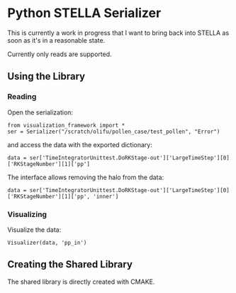 # Python STELLA Serializer #

This is currently a work in progress that I want to bring back into STELLA as soon as it's in a reasonable state.

Currently only reads are supported.  

## Using the Library

### Reading

Open the serialization:

    from visualization_framework import *
    ser = Serializer("/scratch/olifu/pollen_case/test_pollen", "Error")

and access the data with the exported dictionary:

    data = ser['TimeIntegratorUnittest.DoRKStage-out']['LargeTimeStep'][0]['RKStageNumber'][1]['pp']

The interface allows removing the halo from the data:

    data = ser['TimeIntegratorUnittest.DoRKStage-out']['LargeTimeStep'][0]['RKStageNumber'][1]['pp', 'inner']

### Visualizing

Visualize the data:

    Visualizer(data, 'pp_in')

## Creating the Shared Library

The shared library is directly created with CMAKE.